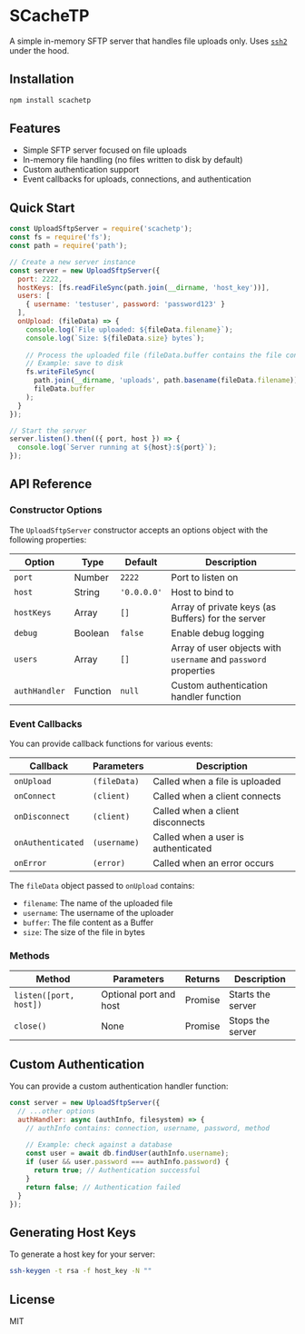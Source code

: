 # SCacheTP

A simple in-memory SFTP server that handles file uploads only. Uses [`ssh2`](https://github.com/mscdex/ssh2/) under the hood.

## Installation

```bash
npm install scachetp
```

## Features

- Simple SFTP server focused on file uploads
- In-memory file handling (no files written to disk by default)
- Custom authentication support
- Event callbacks for uploads, connections, and authentication

## Quick Start

```javascript
const UploadSftpServer = require('scachetp');
const fs = require('fs');
const path = require('path');

// Create a new server instance
const server = new UploadSftpServer({
  port: 2222,
  hostKeys: [fs.readFileSync(path.join(__dirname, 'host_key'))],
  users: [
    { username: 'testuser', password: 'password123' }
  ],
  onUpload: (fileData) => {
    console.log(`File uploaded: ${fileData.filename}`);
    console.log(`Size: ${fileData.size} bytes`);
    
    // Process the uploaded file (fileData.buffer contains the file content)
    // Example: save to disk
    fs.writeFileSync(
      path.join(__dirname, 'uploads', path.basename(fileData.filename)),
      fileData.buffer
    );
  }
});

// Start the server
server.listen().then(({ port, host }) => {
  console.log(`Server running at ${host}:${port}`);
});
```

## API Reference

### Constructor Options

The `UploadSftpServer` constructor accepts an options object with the following properties:

| Option | Type | Default | Description |
|--------|------|---------|-------------|
| `port` | Number | `2222` | Port to listen on |
| `host` | String | `'0.0.0.0'` | Host to bind to |
| `hostKeys` | Array | `[]` | Array of private keys (as Buffers) for the server |
| `debug` | Boolean | `false` | Enable debug logging |
| `users` | Array | `[]` | Array of user objects with `username` and `password` properties |
| `authHandler` | Function | `null` | Custom authentication handler function |

### Event Callbacks

You can provide callback functions for various events:

| Callback | Parameters | Description |
|----------|------------|-------------|
| `onUpload` | `(fileData)` | Called when a file is uploaded |
| `onConnect` | `(client)` | Called when a client connects |
| `onDisconnect` | `(client)` | Called when a client disconnects |
| `onAuthenticated` | `(username)` | Called when a user is authenticated |
| `onError` | `(error)` | Called when an error occurs |

The `fileData` object passed to `onUpload` contains:
- `filename`: The name of the uploaded file
- `username`: The username of the uploader
- `buffer`: The file content as a Buffer
- `size`: The size of the file in bytes

### Methods

| Method | Parameters | Returns | Description |
|--------|------------|---------|-------------|
| `listen([port, host])` | Optional port and host | Promise | Starts the server |
| `close()` | None | Promise | Stops the server |

## Custom Authentication

You can provide a custom authentication handler function:

```javascript
const server = new UploadSftpServer({
  // ...other options
  authHandler: async (authInfo, filesystem) => {
    // authInfo contains: connection, username, password, method
    
    // Example: check against a database
    const user = await db.findUser(authInfo.username);
    if (user && user.password === authInfo.password) {
      return true; // Authentication successful
    }
    return false; // Authentication failed
  }
});
```

## Generating Host Keys

To generate a host key for your server:

```bash
ssh-keygen -t rsa -f host_key -N ""
```

## License

MIT 